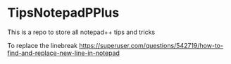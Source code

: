 # TipsNotepadPPlus
This is a repo to store all notepad++ tips and tricks


To replace the linebreak
https://superuser.com/questions/542719/how-to-find-and-replace-new-line-in-notepad
